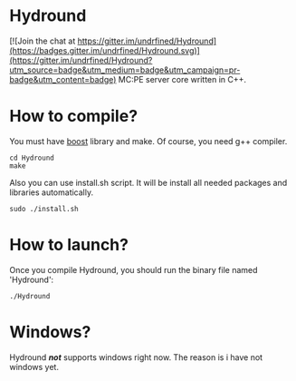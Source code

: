 # Hydround

[![Join the chat at https://gitter.im/undrfined/Hydround](https://badges.gitter.im/undrfined/Hydround.svg)](https://gitter.im/undrfined/Hydround?utm_source=badge&utm_medium=badge&utm_campaign=pr-badge&utm_content=badge)
MC:PE server core written in C++.
# How to compile?
You must have [boost](http://boost.org) library and make. Of course, you need g++ compiler.
```
cd Hydround
make
```
Also you can use install.sh script. It will be install all needed packages and libraries automatically.
```
sudo ./install.sh
```
# How to launch?
Once you compile Hydround, you should run the binary file named 'Hydround':
```
./Hydround
```
# Windows?
Hydround **_not_** supports windows right now. The reason is i have not windows yet.
